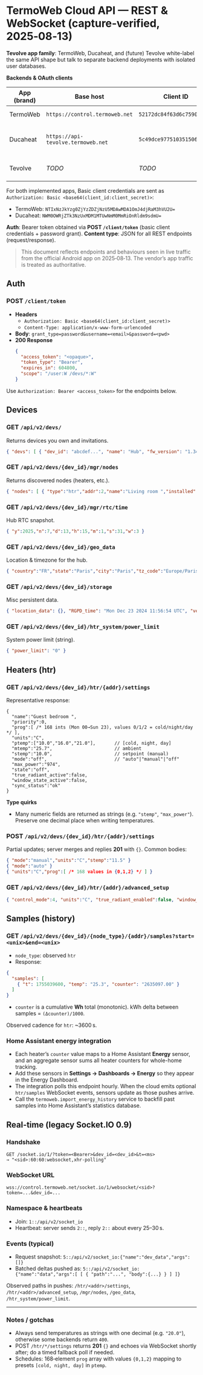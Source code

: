 # TermoWeb Cloud API — REST & WebSocket (capture‑verified, 2025‑08‑13)

**Tevolve app family**: TermoWeb, Ducaheat, and (future) Tevolve white-label the same API shape but talk to separate backend deployments with isolated user databases.

**Backends & OAuth clients**

| App (brand) | Base host | Client ID | Client secret | Notes |
| --- | --- | --- | --- | --- |
| TermoWeb | `https://control.termoweb.net` | `52172dc84f63d6c759000005` | `bxv4Z3xUSe` | Legacy/primary deployment. |
| Ducaheat | `https://api-tevolve.termoweb.net` | `5c49dce977510351506c42db` | `tevolve` | Uses identical endpoints with brand-specific assets. |
| Tevolve | _TODO_ | _TODO_ | _TODO_ | Placeholder for the third Android app. |

For both implemented apps, Basic client credentials are sent as `Authorization: Basic <base64(client_id:client_secret)>`:

- TermoWeb: `NTIxNzJkYzg0ZjYzZDZjNzU5MDAwMDA1OmJ4djRaM3hVU2U=`
- Ducaheat: `NWM0OWRjZTk3NzUxMDM1MTUwNmM0MmRiOnRldm9sdmU=`

**Auth**: Bearer token obtained via **POST `/client/token`** (basic client credentials + password grant).
**Content type**: JSON for all REST endpoints (request/response).

> This document reflects endpoints and behaviours seen in live traffic from the official Android app on 2025‑08‑13. The vendor’s app traffic is treated as authoritative.


## Auth

### POST `/client/token`
- **Headers**
  - `Authorization: Basic <base64(client_id:client_secret)>`
  - `Content-Type: application/x-www-form-urlencoded`
- **Body**: `grant_type=password&username=<email>&password=<pwd>`
- **200 Response**
  ```json
  {
    "access_token": "<opaque>",
    "token_type": "Bearer",
    "expires_in": 604800,
    "scope": "/user:W /devs/*:W"
  }
  ```

Use `Authorization: Bearer <access_token>` for the endpoints below.


## Devices

### GET `/api/v2/devs/`
Returns devices you own and invitations.
```json
{ "devs": [ { "dev_id": "abcdef...", "name": "Hub", "fw_version": "1.34", "serial_id": "1234" } ], "invited_to": [] }
```

### GET `/api/v2/devs/{dev_id}/mgr/nodes`
Returns discovered nodes (heaters, etc.).
```json
{ "nodes": [ { "type":"htr","addr":2,"name":"Living room ","installed":true,"lost":false,"hw_version":"1.5","fw_version":"1.13"} ] }
```

### GET `/api/v2/devs/{dev_id}/mgr/rtc/time`
Hub RTC snapshot.
```json
{ "y":2025,"n":7,"d":13,"h":15,"m":1,"s":31,"w":3 }
```

### GET `/api/v2/devs/{dev_id}/geo_data`
Location & timezone for the hub.
```json
{ "country":"FR","state":"Paris","city":"Paris","tz_code":"Europe/Paris","zip":"4321" }
```

### GET `/api/v2/devs/{dev_id}/storage`
Misc persistent data.
```json
{ "location_data": {}, "RGPD_time": "Mon Dec 23 2024 11:56:54 UTC", "version": 2 }
```

### GET `/api/v2/devs/{dev_id}/htr_system/power_limit`
System power limit (string).
```json
{ "power_limit": "0" }
```


## Heaters (htr)

### GET `/api/v2/devs/{dev_id}/htr/{addr}/settings`
Representative response:
```
{
  "name":"Guest bedroom ",
  "priority":0,
  "prog":[ /* 168 ints (Mon 00→Sun 23), values 0/1/2 = cold/night/day */ ],
  "units":"C",
  "ptemp":["10.0","16.0","21.0"],       // [cold, night, day]
  "mtemp":"25.7",                       // ambient
  "stemp":"10.0",                       // setpoint (manual)
  "mode":"off",                         // "auto"|"manual"|"off"
  "max_power":"974",
  "state":"off",
  "true_radiant_active":false,
  "window_state_active":false,
  "sync_status":"ok"
}
```

**Type quirks**
- Many numeric fields are returned as strings (e.g. `"stemp"`, `"max_power"`). Preserve one decimal place when writing temperatures.

### POST `/api/v2/devs/{dev_id}/htr/{addr}/settings`
Partial updates; server merges and replies **201** with `{}`.
Common bodies:
```json
{ "mode":"manual","units":"C","stemp":"11.5" }
{ "mode":"auto" }
{ "units":"C","prog":[ /* 168 values in {0,1,2} */ ] }
```

### GET `/api/v2/devs/{dev_id}/htr/{addr}/advanced_setup`
```json
{ "control_mode":4, "units":"C", "true_radiant_enabled":false, "window_mode_enabled":false, "sync_status":"ok" }
```


## Samples (history)

### GET `/api/v2/devs/{dev_id}/{node_type}/{addr}/samples?start=<unix>&end=<unix>`
- `node_type`: observed `htr`
- Response:
```json
{
  "samples": [
    { "t": 1755039600, "temp": "25.3", "counter": "2635097.00" }
  ]
}
```
- `counter` is a cumulative **Wh** total (monotonic). kWh delta between samples = `(Δcounter)/1000`.

Observed cadence for `htr`: ~3600 s.

### Home Assistant energy integration

- Each heater’s `counter` value maps to a Home Assistant **Energy** sensor, and an aggregate sensor sums all heater counters for whole-home tracking.
- Add these sensors in **Settings → Dashboards → Energy** so they appear in the Energy Dashboard.
- The integration polls this endpoint hourly. When the cloud emits optional `htr/samples` WebSocket events, sensors update as those pushes arrive.
- Call the `termoweb.import_energy_history` service to backfill past samples into Home Assistant’s statistics database.



## Real‑time (legacy Socket.IO 0.9)

### Handshake
```
GET /socket.io/1/?token=<Bearer>&dev_id=<dev_id>&t=<ms>
→ "<sid>:60:60:websocket,xhr-polling"
```

### WebSocket URL
```
wss://control.termoweb.net/socket.io/1/websocket/<sid>?token=...&dev_id=...
```

### Namespace & heartbeats
- Join: `1::/api/v2/socket_io`
- Heartbeat: server sends `2::`, reply `2::` about every 25–30 s.

### Events (typical)
- Request snapshot: `5::/api/v2/socket_io:{"name":"dev_data","args":[]}`
- Batched deltas pushed as: `5::/api/v2/socket_io:{"name":"data","args":[ [ { "path":"...", "body":{...} } ] ]}`

Observed paths in pushes: `/htr/<addr>/settings`, `/htr/<addr>/advanced_setup`, `/mgr/nodes`, `/geo_data`, `/htr_system/power_limit`.

---

### Notes / gotchas
- Always send temperatures as strings with one decimal (e.g. `"20.0"`), otherwise some backends return `400`.
- POST `/htr/*/settings` returns **201** `{}` and echoes via WebSocket shortly after; do a timed fallback poll if needed.
- Schedules: 168‑element `prog` array with values `{0,1,2}` mapping to presets `[cold, night, day]` in `ptemp`.
